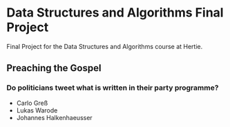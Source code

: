 # Data Structures and Algorithms Final Project
Final Project for the Data Structures and Algorithms course at Hertie. 

## Preaching the Gospel 
### Do politicians tweet what is written in their party programme?

* Carlo Greß 
* Lukas Warode  
* Johannes Halkenhaeusser

